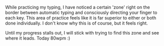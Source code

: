 While practicing my typing, I have noticed a certain 'zone' right on the border between automatic typing and consciously directing your finger to each key. This area of practice feels like it is far superior to either or both done individually. I don't know why this is of course, but it feels right.

Until my progress stalls out, I will stick with trying to find this zone and see where it leads. Today 80wpm :)
